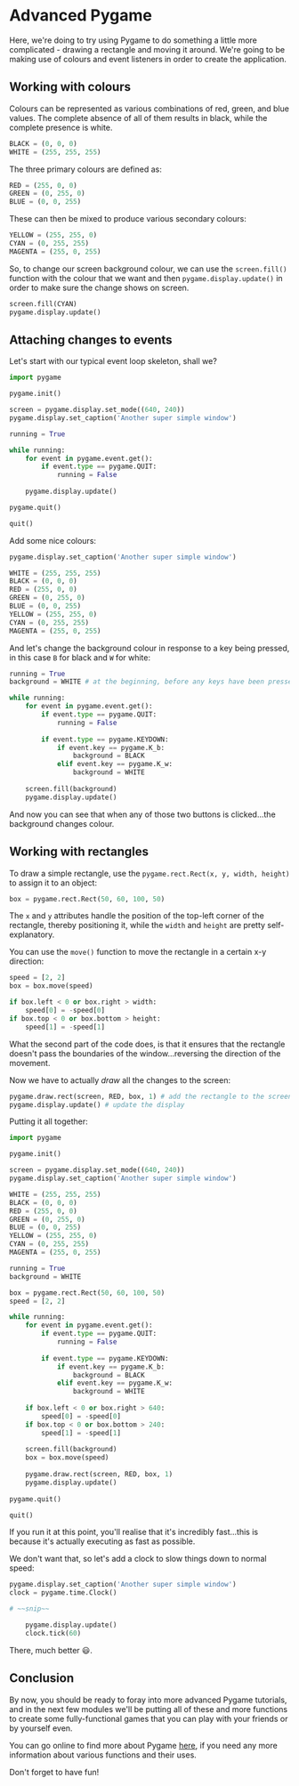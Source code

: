 # Advanced Pygame
Here, we're doing to try using Pygame to do something a little more complicated - drawing a rectangle and moving it around. We're going to be making use of colours and event listeners in order to create the application.

## Working with colours
Colours can be represented as various combinations of red, green, and blue values. The complete absence of all of them results in black, while the complete presence is white.

```Python
BLACK = (0, 0, 0)
WHITE = (255, 255, 255)
```

The three primary colours are defined as:

```Python
RED = (255, 0, 0)
GREEN = (0, 255, 0)
BLUE = (0, 0, 255)
```

These can then be mixed to produce various secondary colours:

```Python
YELLOW = (255, 255, 0)
CYAN = (0, 255, 255)
MAGENTA = (255, 0, 255)
```

So, to change our screen background colour, we can use the `screen.fill()` function with the colour that we want and then `pygame.display.update()` in order to make sure the change shows on screen.

```Python
screen.fill(CYAN)
pygame.display.update()
```


## Attaching changes to events
Let's start with our typical event loop skeleton, shall we?

```Python
import pygame

pygame.init()

screen = pygame.display.set_mode((640, 240))
pygame.display.set_caption('Another super simple window')

running = True

while running:
    for event in pygame.event.get():		
        if event.type == pygame.QUIT:
            running = False
            
	pygame.display.update()

pygame.quit() 

quit()
```

Add some nice colours:

```Python
pygame.display.set_caption('Another super simple window')

WHITE = (255, 255, 255)
BLACK = (0, 0, 0)
RED = (255, 0, 0)
GREEN = (0, 255, 0)
BLUE = (0, 0, 255)
YELLOW = (255, 255, 0)
CYAN = (0, 255, 255)
MAGENTA = (255, 0, 255)
```

And let's change the background colour in response to a key being pressed, in this case `B` for black and `W` for white:

```Python
running = True
background = WHITE # at the beginning, before any keys have been pressed

while running:
    for event in pygame.event.get():		
        if event.type == pygame.QUIT:
            running = False
            
        if event.type == pygame.KEYDOWN:
		    if event.key == pygame.K_b:
		        background = BLACK
		    elif event.key == pygame.K_w:
		        background = WHITE
		        
	screen.fill(background)
	pygame.display.update()
```

And now you can see that when any of those two buttons is clicked...the background changes colour.


## Working with rectangles
To draw a simple rectangle, use the `pygame.rect.Rect(x, y, width, height)` to assign it to an object:

```Python
box = pygame.rect.Rect(50, 60, 100, 50)
```

The `x` and `y` attributes handle the position of the top-left corner of the rectangle, thereby positioning it, while the `width` and `height` are pretty self-explanatory.

You can use the `move()` function to move the rectangle in a certain x-y direction:

```Python
speed = [2, 2]
box = box.move(speed)

if box.left < 0 or box.right > width:
    speed[0] = -speed[0]
if box.top < 0 or box.bottom > height:
    speed[1] = -speed[1]
```

What the second part of the code does, is that it ensures that the rectangle doesn't pass the boundaries of the window...reversing the direction of the movement.

Now we have to actually *draw* all the changes to the screen:

```Python
pygame.draw.rect(screen, RED, box, 1) # add the rectangle to the screen
pygame.display.update() # update the display
```

Putting it all together:
```Python
import pygame

pygame.init()

screen = pygame.display.set_mode((640, 240))
pygame.display.set_caption('Another super simple window')

WHITE = (255, 255, 255)
BLACK = (0, 0, 0)
RED = (255, 0, 0)
GREEN = (0, 255, 0)
BLUE = (0, 0, 255)
YELLOW = (255, 255, 0)
CYAN = (0, 255, 255)
MAGENTA = (255, 0, 255)

running = True
background = WHITE

box = pygame.rect.Rect(50, 60, 100, 50)
speed = [2, 2]

while running:
    for event in pygame.event.get():		
        if event.type == pygame.QUIT:
            running = False
                        
        if event.type == pygame.KEYDOWN:
            if event.key == pygame.K_b:
                background = BLACK
            elif event.key == pygame.K_w:
                background = WHITE
        
    if box.left < 0 or box.right > 640:
        speed[0] = -speed[0]
    if box.top < 0 or box.bottom > 240:
        speed[1] = -speed[1]
        
    screen.fill(background)
    box = box.move(speed)
    
    pygame.draw.rect(screen, RED, box, 1) 
    pygame.display.update() 
        
pygame.quit() 

quit()
```

If you run it at this point, you'll realise that it's incredibly fast...this is because it's actually executing as fast as possible.

We don't want that, so let's add a clock to slow things down to normal speed:

```Python
pygame.display.set_caption('Another super simple window')
clock = pygame.time.Clock()

# ~~snip~~

	pygame.display.update()
	clock.tick(60)
```

There, much better 😃.


## Conclusion
By now, you should be ready to foray into more advanced Pygame tutorials, and in the next few modules we'll be putting all of these and more functions to create some fully-functional games that you can play with your friends or by yourself even.

You can go online to find more about Pygame [here](https://pygame.readthedocs.io/en/latest/1_intro/intro.html), if you need any more information about various functions and their uses.

Don't forget to have fun!
